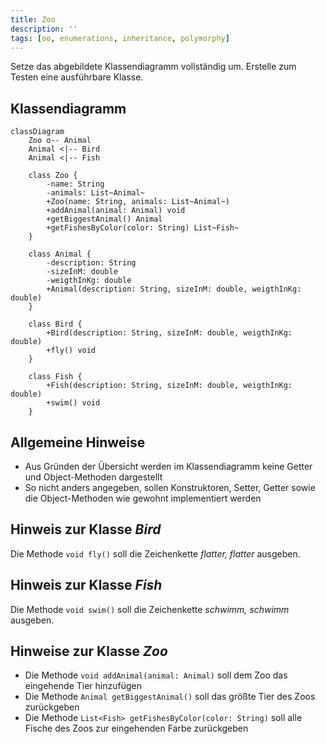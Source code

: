 ```yaml
---
title: Zoo
description: ''
tags: [oo, enumerations, inheritance, polymorphy]
---
```


Setze das abgebildete Klassendiagramm vollständig um. Erstelle zum Testen eine
ausführbare Klasse.

## Klassendiagramm

```mermaid
classDiagram
    Zoo o-- Animal
    Animal <|-- Bird
    Animal <|-- Fish

    class Zoo {
        -name: String
        -animals: List~Animal~
        +Zoo(name: String, animals: List~Animal~)
        +addAnimal(animal: Animal) void
        +getBiggestAnimal() Animal
        +getFishesByColor(color: String) List~Fish~
    }

    class Animal {
        -description: String
        -sizeInM: double
        -weigthInKg: double
        +Animal(description: String, sizeInM: double, weigthInKg: double)
    }

    class Bird {
        +Bird(description: String, sizeInM: double, weigthInKg: double)
        +fly() void
    }

    class Fish {
        +Fish(description: String, sizeInM: double, weigthInKg: double)
        +swim() void
    }
```

## Allgemeine Hinweise

- Aus Gründen der Übersicht werden im Klassendiagramm keine Getter und
  Object-Methoden dargestellt
- So nicht anders angegeben, sollen Konstruktoren, Setter, Getter sowie die
  Object-Methoden wie gewohnt implementiert werden

## Hinweis zur Klasse _Bird_

Die Methode `void fly()` soll die Zeichenkette _flatter, flatter_ ausgeben.

## Hinweis zur Klasse _Fish_

Die Methode `void swim()` soll die Zeichenkette _schwimm, schwimm_ ausgeben.

## Hinweise zur Klasse _Zoo_

- Die Methode `void addAnimal(animal: Animal)` soll dem Zoo das eingehende Tier
  hinzufügen
- Die Methode `Animal getBiggestAnimal()` soll das größte Tier des Zoos
  zurückgeben
- Die Methode `List<Fish> getFishesByColor(color: String)` soll alle Fische des
  Zoos zur eingehenden Farbe zurückgeben
